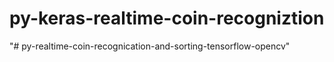 # py-keras-realtime-coin-recogniztion
"# py-realtime-coin-recognication-and-sorting-tensorflow-opencv" 
